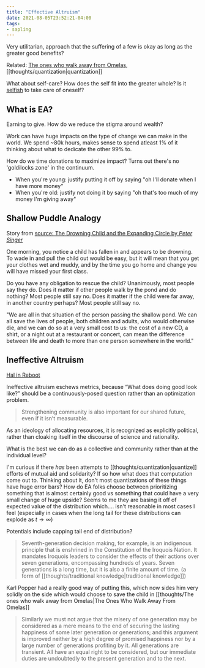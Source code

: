 ```yaml
---
title: "Effective Altruism"
date: 2021-08-05T23:52:21-04:00
tags:
- sapling
---
```


Very utilitarian, approach that the suffering of a few is okay as long as the greater good benefits?

Related: [The ones who walk away from Omelas](thoughts/The%20ones%20who%20walk%20away%20from%20Omelas.md), [[thoughts/quantization|quantization]]

What about self-care? How does the self fit into the greater whole? Is it [selfish](thoughts/selfish.md) to take care of oneself?

## What is EA?
Earning to give. How do we reduce the stigma around wealth?

Work can have huge impacts on the type of change we can make in the world. We spend ~80k hours, makes sense to spend atleast 1% of it thinking about what to dedicate the other 99% to.

How do we time donations to maximize impact? Turns out there's no 'goldilocks zone' in the continuum.
* When you're young: justify putting it off by saying "oh I'll donate when I have more money"
* When you're old: justify not doing it by saying "oh that's too much of my money I'm giving away"

## Shallow Puddle Analogy
Story from [source: The Drowning Child and the Expanding Circle by *Peter Singer*](https://forum.effectivealtruism.org/posts/SwG8Tj9RkG8DzpM4f/the-drowning-child-and-the-expanding-circle)

One morning, you notice a child has fallen in and appears to be drowning. To wade in and pull the child out would be easy, but it will mean that you get your clothes wet and muddy, and by the time you go home and change you will have missed your first class.

Do you have any obligation to rescue the child? Unanimously, most people say they do. Does it matter if other people walk by the pond and do nothing? Most people still say no. Does it matter if the child were far away, in another country perhaps? Most people still say no.

"We are all in that situation of the person passing the shallow pond. We can all save the lives of people, both children and adults, who would otherwise die, and we can do so at a very small cost to us: the cost of a new CD, a shirt, or a night out at a restaurant or concert, can mean the difference between life and death to more than one person somewhere in the world."

## Ineffective Altruism
[Hal in Reboot](https://reboothq.substack.com/p/ineffective-altruism?s=r)

Ineffective altruism eschews metrics, because “What does doing good look like?” should be a continuously-posed question rather than an optimization problem.

> Strengthening community is also important for our shared future, even if it isn’t measurable. 

As an ideology of allocating resources, it is recognized as explicitly political, rather than cloaking itself in the discourse of science and rationality.

What is the best we can do as a collective and community rather than at the individual level?

I'm curious if there *has* been attempts to [[thoughts/quantization|quantize]] efforts of mutual aid and solidarity? If so how what does that computation come out to. Thinking about it, don't most quantizations of these things have huge error bars? How do EA folks choose between prioritizing something that is almost certainly good vs something that could have a very small change of huge upside? Seems to me they are basing it off of expected value of the distribution which.... isn't reasonable in most cases I feel (especially in cases when the long tail for these distributions can explode as $t \rightarrow \infty$)

Potentials include capping tail end of distribution?

> Seventh-generation decision making, for example, is an indigenous principle that is enshrined in the Constitution of the Iroquois Nation. It mandates Iroquois leaders to consider the effects of their actions over seven generations, encompassing hundreds of years. Seven generations is a long time, but it is also a finite amount of time. (a form of [[thoughts/traditional knowledge|traditional knowledge]])

Karl Popper had a really good way of putting this, which now sides him very solidly on the side which would choose to save the child in [[thoughts/The ones who walk away from Omelas|The Ones Who Walk Away From Omelas]]

> Similarly we must not argue that the misery of one generation may be considered as a mere means to the end of securing the lasting happiness of some later generation or generations; and this argument is improved neither by a high degree of promised happiness nor by a large number of generations profiting by it. All generations are transient. All have an equal right to be considered, but our immediate duties are undoubtedly to the present generation and to the next.
